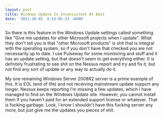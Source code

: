 ```yaml
--- 
layout: post 
title: Windows Update Is Inconsistent At Best 
date: '2021-10-02  6:53:05.23 -0400' 
--- 
```

So there is this feature in the Windows Update settings called something like "Give me updates for other 
Microsoft projects when I update". What they don't tell you is that "other Microsoft products" is shit that is 
integral with the operating system, so if you don't have that checked you are not necessarily up to date. I use 
Pulseway for some monitoring and stuff and it has an update setting, but that doesn't seem to get everything 
either. It is defnitely frustrating to see shit on the Nessus report and try and fix it, but not find any sort 
of update or any way to actually do it. 

My one remaining Windows Server 2008R2 server is a prime example of this. It is EOL (end of life) and not 
receiving mainstream update support any longer. Nessus keeps reporting I'm missing a few updates, which I have 
managed to find on the Windows Update site. However, you cannot install them if you haven't paid for an extended 
support license or whatever. That is fucking garbage. Look, I know I shouldn't have this fucking server any 
more, but just give me the updates you pieces of shit. 
